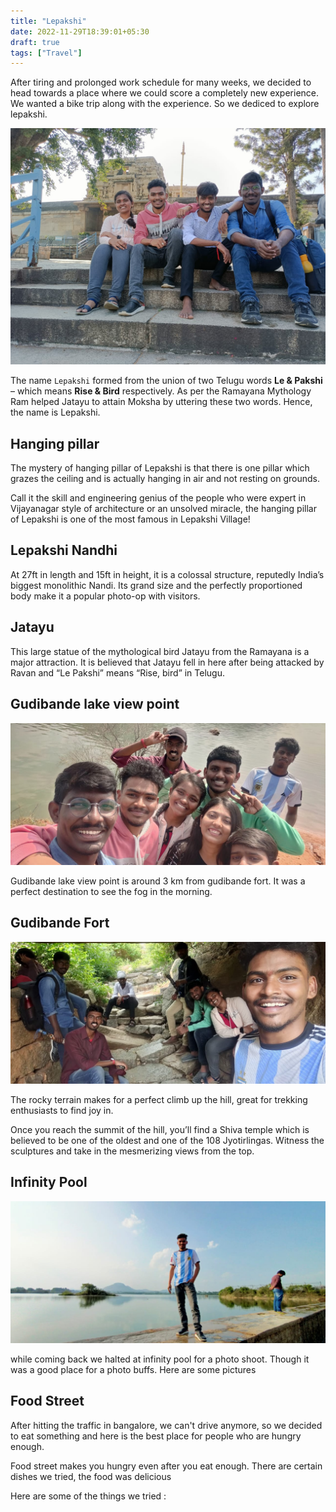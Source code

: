 ```yaml
---
title: "Lepakshi"
date: 2022-11-29T18:39:01+05:30
draft: true
tags: ["Travel"]
---
```


After tiring and prolonged work schedule for many weeks, we decided to head towards a place where we could score a completely new experience. We wanted a bike trip along with the experience. So we dediced to explore lepakshi.

![Lepakshi](/images/lepakshi/lepakshi_temple.jpeg)

The name `Lepakshi` formed from the union of two Telugu words  **Le & Pakshi** – which means **Rise & Bird** respectively. As per the Ramayana Mythology Ram helped Jatayu to attain Moksha by uttering these two words. Hence, the name is Lepakshi.

## Hanging pillar

The mystery of hanging pillar of Lepakshi is that there is one pillar which grazes the ceiling and is actually hanging in air and not resting on grounds.

Call it the skill and engineering genius of the people who were expert in Vijayanagar style of architecture or an unsolved miracle, the hanging pillar of Lepakshi is one of the most famous in Lepakshi Village!

## Lepakshi Nandhi

At 27ft in length and 15ft in height, it is a colossal structure, reputedly India’s biggest monolithic Nandi. Its grand size and the perfectly proportioned body make it a popular photo-op with visitors. 

## Jatayu

This large statue of the mythological bird Jatayu from the Ramayana is a major attraction. It is believed that Jatayu fell in here after being attacked by Ravan and “Le Pakshi” means “Rise, bird” in Telugu.

## Gudibande lake view point

![Gudibande lake](/images/lepakshi/gudibande_lake.jpeg)



Gudibande lake view point is around 3 km from gudibande fort. It was a perfect destination to see the fog in the morning.

## Gudibande Fort

![Gudibande Fort](/images/lepakshi/gudibande_fort.jpeg)

The rocky terrain makes for a perfect climb up the hill, great for trekking enthusiasts to find joy in.

Once you reach the summit of the hill, you’ll find a Shiva temple which is believed to be one of the oldest and one of the 108 Jyotirlingas. Witness the sculptures and take in the mesmerizing views from the top.

## Infinity Pool

![Infinity pool](/images/lepakshi/inifinity_pool.jpeg)

while coming back we halted at infinity pool for a photo shoot. Though it was a good place for a photo buffs. Here are some pictures

## Food Street

After hitting the traffic in bangalore, we can't drive anymore, so we decided to eat something and here is the best place for people who are hungry enough.

Food street makes you hungry even after you eat enough. There are certain dishes we tried, the food was delicious

Here are some of the things we tried :
